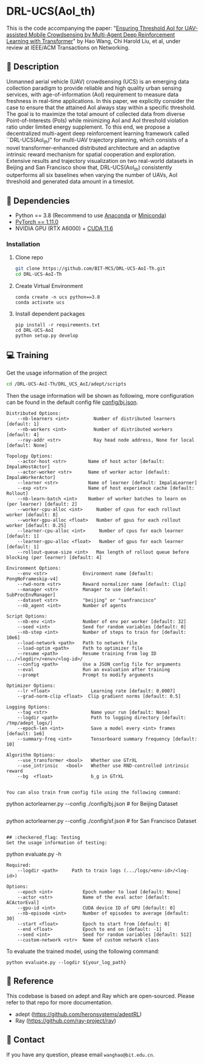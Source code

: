 
# DRL-UCS(AoI_th)
This is the code accompanying the paper: "[Ensuring Threshold AoI for UAV-assisted Mobile Crowdsensing by Multi-Agent Deep Reinforcement Learning with Transformer]()" by Hao Wang, Chi Harold Liu, et al, under review at IEEE/ACM Transactions on Networking.

## :page_facing_up: Description
Unmanned aerial vehicle (UAV) crowdsensing (UCS) is an emerging data collection paradigm to provide reliable and high quality urban sensing services, with age-of-information (AoI) requirement to measure data freshness in real-time applications. In this paper, we explicitly consider the case to ensure that the attained AoI always stay within a specific threshold. The goal is to maximize the total amount of collected data from diverse Point-of-Interests (PoIs) while minimizing AoI and AoI threshold violation ratio under limited energy supplement. To this end, we propose a decentralized multi-agent deep reinforcement learning framework called ``DRL-UCS($\text{AoI}_{th}$)" for multi-UAV trajectory planning, which consists of a novel transformer-enhanced distributed architecture and an adaptive intrinsic reward mechanism for spatial cooperation and exploration. Extensive results and trajectory visualization on two real-world datasets in Beijing and San Francisco show that, DRL-UCS($\text{AoI}_{th}$) consistently outperforms all six baselines when varying the number of UAVs, AoI threshold and generated data amount in a timeslot.
## :wrench: Dependencies
- Python == 3.8 (Recommend to use [Anaconda](https://www.anaconda.com/download/#linux) or [Miniconda](https://docs.conda.io/en/latest/miniconda.html))
- [PyTorch == 1.11.0](https://pytorch.org/)
- NVIDIA GPU (RTX A6000) + [CUDA 11.6](https://developer.nvidia.com/cuda-downloads)
### Installation
1. Clone repo
    ```bash
    git clone https://github.com/BIT-MCS/DRL-UCS-AoI-Th.git
    cd DRL-UCS-AoI-Th
    ```
   
2. Create Virtual Environment
    ```
   conda create -n ucs python==3.8
   conda activate ucs
   ```
3. Install dependent packages
    ```
    pip install -r requirements.txt
    cd DRL-UCS-AoI
    python setup.py develop
    ```
## :computer: Training

Get the usage information of the project
```bash
cd /DRL-UCS-AoI-Th/DRL_UCS_AoI/adept/scripts
```
Then the usage information will be shown as following, more configuration can be found in the default config file [config/bj.json]().
```
Distributed Options:
    --nb-learners <int>         Number of distributed learners [default: 1]
    --nb-workers <int>          Number of distributed workers [default: 4]
    --ray-addr <str>            Ray head node address, None for local [default: None]

Topology Options:
    --actor-host <str>        Name of host actor [default: ImpalaHostActor]
    --actor-worker <str>      Name of worker actor [default: ImpalaWorkerActor]
    --learner <str>           Name of learner [default: ImpalaLearner]
    --exp <str>               Name of host experience cache [default: Rollout]
    --nb-learn-batch <int>    Number of worker batches to learn on (per learner) [default: 2]
    --worker-cpu-alloc <int>     Number of cpus for each rollout worker [default: 8]
    --worker-gpu-alloc <float>   Number of gpus for each rollout worker [default: 0.25]
    --learner-cpu-alloc <int>     Number of cpus for each learner [default: 1]
    --learner-gpu-alloc <float>   Number of gpus for each learner [default: 1]
    --rollout-queue-size <int>   Max length of rollout queue before blocking (per learner) [default: 4]

Environment Options:
    --env <str>             Environment name [default: PongNoFrameskip-v4]
    --rwd-norm <str>        Reward normalizer name [default: Clip]
    --manager <str>         Manager to use [default: SubProcEnvManager]
    --dataset <str>         "beijing" or "sanfrancisco"
    --nb_agent <int>        Number of agents 

Script Options:
    --nb-env <int>          Number of env per worker [default: 32]
    --seed <int>            Seed for random variables [default: 0]
    --nb-step <int>         Number of steps to train for [default: 10e6]
    --load-network <path>   Path to network file
    --load-optim <path>     Path to optimizer file
    --resume <path>         Resume training from log ID .../<logdir>/<env>/<log-id>/
    --config <path>         Use a JSON config file for arguments
    --eval                  Run an evaluation after training
    --prompt                Prompt to modify arguments

Optimizer Options:
    --lr <float>               Learning rate [default: 0.0007]
    --grad-norm-clip <float>  Clip gradient norms [default: 0.5]

Logging Options:
    --tag <str>                Name your run [default: None]
    --logdir <path>            Path to logging directory [default: /tmp/adept_logs/]
    --epoch-len <int>          Save a model every <int> frames [default: 1e6]
    --summary-freq <int>       Tensorboard summary frequency [default: 10]

Algorithm Options:
    --use_transformer <bool>   Whether use GTrXL
    --use_intrinsic   <bool>   Whether use RND-controlled intrinsic reward
    --bg  <float>              b_g in GTrXL

    
You can also train from config file using the following command:
```
python actorlearner.py --config ./config/bj.json # for Beijing Dataset
```
```
python actorlearner.py --config ./config/sf.json # for San Francisco Dataset
```

## :checkered_flag: Testing
Get the usage information of testing:

```
python evaluate.py -h 
```
Required:
    --logdir <path>     Path to train logs (.../logs/<env-id>/<log-id>)

Options:
    --epoch <int>           Epoch number to load [default: None]
    --actor <str>           Name of the eval actor [default: ACActorEval]
    --gpu-id <int>          CUDA device ID of GPU [default: 0]
    --nb-episode <int>      Number of episodes to average [default: 30]
    --start <float>         Epoch to start from [default: 0]
    --end <float>           Epoch to end on [default: -1]
    --seed <int>            Seed for random variables [default: 512]
    --custom-network <str>  Name of custom network class
```
To evaluate the trained model, using the following command:
```
python evaluate.py --logdir ${your_log_path}
```
## :clap: Reference
This codebase is based on adept and Ray which are open-sourced. Please refer to that repo for more documentation.
- adept (https://github.com/heronsystems/adeptRL)
- Ray (https://github.com/ray-project/ray)

## :e-mail: Contact
If you have any question, please email `wanghao@bit.edu.cn`.

<!-- ## Paper
If you are interested in our work, please cite our paper as
```
@inproceedings{10.1145/3447548.3467070,
author = {Wang, Hao and Liu, Chi Harold and Dai, Zipeng and Tang, Jian and Wang, Guoren},
title = {Energy-Efficient 3D Vehicular Crowdsourcing for Disaster Response by Distributed Deep Reinforcement Learning},
doi = {10.1145/3447548.3467070},
booktitle = {Proceedings of the 27th ACM SIGKDD Conference on Knowledge Discovery & Data Mining},
pages = {3679–3687},
numpages = {9}
} -->

